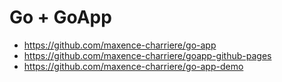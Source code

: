# Go + GoApp
- https://github.com/maxence-charriere/go-app
- https://github.com/maxence-charriere/goapp-github-pages
- https://github.com/maxence-charriere/go-app-demo
